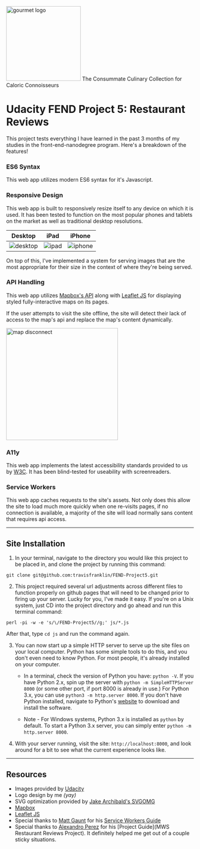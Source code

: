 <img src="https://travisfranklin.github.io/FEND-Project5/img/logo.svg" alt="gourmet logo" width="200px">
The Consummate Culinary Collection for Caloric Connoisseurs

# Udacity FEND Project 5: Restaurant Reviews

This project tests everything I have learned in the past 3 months of my studies in the front-end-nanodegree program. Here's a breakdown of the features!

### ES6 Syntax

This web app utilizes modern ES6 syntax for it's Javascript.

### Responsive Design

This web app is built to responsively resize itself to any device on which it is used. It has been tested to function on the most popular phones and tablets on the market as well as traditional desktop resolutions.

| Desktop | iPad | iPhone |
:--------:|:----:|:-------:
<img src="https://travisfranklin.github.io/FEND-Project5/img/desktop.png" alt="desktop"> | <img src="https://travisfranklin.github.io/FEND-Project5/img/ipad.png" alt="ipad"> | <img src="https://travisfranklin.github.io/FEND-Project5/img/iphone.png" alt="iphone">

On top of this, I've implemented a system for serving images that are the most appropriate for their size in the context of where they're being served.

### API Handling

This web app utilizes [Mapbox's API](https://docs.mapbox.com/api/) along with [Leaflet JS](https://leafletjs.com/) for displaying styled fully-interactive maps on its pages.

If the user attempts to visit the site offline, the site will detect their lack of access to the map's api and replace the map's content dynamically.

<img src="https://travisfranklin.github.io/FEND-Project5/img/mapdisconnect.png" alt="map disconnect" width="300px">

### A11y

This web app implements the latest accessibility standards provided to us by [W3C](https://www.w3.org/standards/webdesign/accessibility). It has been blind-tested for useability with screenreaders.

### Service Workers

This web app caches requests to the site's assets. Not only does this allow the site to load much more quickly when one re-visits pages, if no connection is available, a majority of the site will load normally sans content that requires api access.

---

## Site Installation

1. In your terminal, navigate to the directory you would like this project to be placed in, and clone the project by running this command:

```git clone git@github.com:travisfranklin/FEND-Project5.git```

2. This project required several url adjustments across different files to function properly on github pages that will need to be changed prior to firing up your server. Lucky for you, I've made it easy. If you're on a Unix system, just CD into the project directory and go ahead and run this terminal command:

```perl -pi -w -e 's/\/FEND-Project5//g;' js/*.js```

After that, type `cd js` and run the command again.

3. You can now start up a simple HTTP server to serve up the site files on your local computer. Python has some simple tools to do this, and you don't even need to know Python. For most people, it's already installed on your computer.

    * In a terminal, check the version of Python you have: `python -V`. If you have Python 2.x, spin up the server with `python -m SimpleHTTPServer 8000` (or some other port, if port 8000 is already in use.) For Python 3.x, you can use `python3 -m http.server 8000`. If you don't have Python installed, navigate to Python's [website](https://www.python.org/) to download and install the software.

    * Note -  For Windows systems, Python 3.x is installed as `python` by default. To start a Python 3.x server, you can simply enter `python -m http.server 8000`.
    
4. With your server running, visit the site: `http://localhost:8000`, and look around for a bit to see what the current experience looks like.

---

## Resources

* Images provided by [Udacity](http://www.Udacity.com)
* Logo design by me _(yay)_
* SVG optimization provided by [Jake Archibald's SVGOMG](https://jakearchibald.github.io/svgomg/)
* [Mapbox](https://mapbox.com/)
* [Leaflet JS](https://leafletjs.com/)
* Special thanks to [Matt Gaunt](https://www.gauntface.com/blog/) for his [Service Workers Guide](https://developers.google.com/web/fundamentals/primers/service-workers/)
* Special thanks to [Alexandro Perez](https://github.com/AlexandroPerez) for his [Project Guide](MWS Restaurant Reviews Project). It definitely helped me get out of a couple sticky situations.

